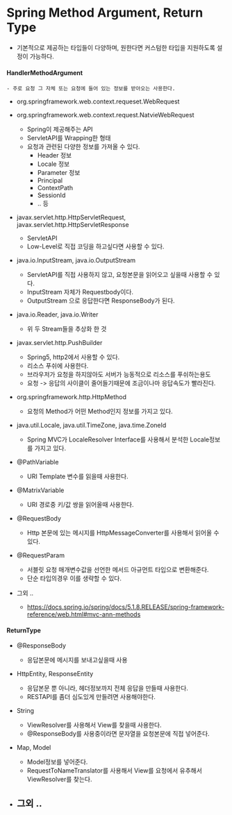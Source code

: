 # Spring Method Argument, Return Type
- 기본적으로 제공하는 타입들이 다양하며, 원한다면 커스텀한 타입을 지원하도록 설정이 가능하다.

#### HandlerMethodArgument
    - 주로 요청 그 자체 또는 요청에 들어 있는 정보를 받아오는 사용한다.

- org.springframework.web.context.requeset.WebRequest
- org.springframework.web.context.request.NatvieWebRequest
    - Spring이 제공해주는 API
    - ServletAPI를 Wrapping한 형태
    - 요청과 관련된 다양한 정보를 가져올 수 있다.
        - Header 정보
        - Locale 정보
        - Parameter 정보
        - Principal
        - ContextPath
        - SessionId 
        - .. 등
    
- javax.servlet.http.HttpServletRequest, javax.servlet.http.HttpServletResponse
    - ServletAPI
    - Low-Level로 직접 코딩을 하고싶다면 사용할 수 있다.

- java.io.InputStream, java.io.OutputStream
    - ServletAPI를 직접 사용하지 않고, 요청본문을 읽어오고 싶을때 사용할 수 있다.
    - InputStream 자체가 Requestbody이다.
    - OutputStream 으로 응답한다면 ResponseBody가 된다.

- java.io.Reader, java.io.Writer
    - 위 두 Stream들을 추상화 한 것

- javax.servlet.http.PushBuilder
    - Spring5, http2에서 사용할 수 있다.
    - 리소스 푸쉬에 사용한다.
    - 브라우저가 요청을 하지않아도 서버가 능동적으로 리소스를 푸쉬하는용도
    - 요청 -> 응답의 사이클이 줄어들기때문에 조금이나마 응답속도가 빨라진다.

- org.springframework.http.HttpMethod
    - 요청의 Method가 어떤 Method인지 정보를 가지고 있다.

- java.util.Locale, java.util.TimeZone, java.time.ZoneId
    - Spring MVC가 LocaleResolver Interface를 사용해서 분석한 Locale정보를 가지고 있다.

- @PathVariable
    - URI Template 변수를 읽을때 사용한다.

- @MatrixVariable
    - URI 경로중 키/값 쌍을 읽어올때 사용한다.

- @RequestBody
    - Http 본문에 있는 메시지를 HttpMessageConverter를 사용해서 읽어올 수 있다.

- @RequestParam
    - 서블릿 요청 매개변수값을 선언한 메서드 아규먼트 타입으로 변환해준다.
    - 단순 타입의경우 이를 생략할 수 있다.

- 그외 ..
    - https://docs.spring.io/spring/docs/5.1.8.RELEASE/spring-framework-reference/web.html#mvc-ann-methods

#### ReturnType

- @ResponseBody
    - 응답본문에 메시지를 보내고싶을때 사용

- HttpEntity, ResponseEntity
    - 응답본문 뿐 아니라, 헤더정보까지 전체 응답을 만들때 사용한다.
    - RESTAPI를 좀더 심도있게 만들려면 사용해야한다.

- String
    - ViewResolver를 사용해서 View를 찾을때 사용한다.
    - @ResponseBody를 사용중이라면 문자열을 요청본문에 직접 넣어준다.

- Map, Model
    - Model정보를 넣어준다.
    - RequestToNameTranslator를 사용해서 View를 요청에서 유추해서 ViewResolver를 찾는다.

- 그외 ..
    - 
